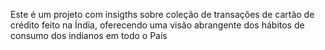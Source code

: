 Este é um projeto com insigths sobre coleção de transações de cartão de crédito feito na Índia, oferecendo uma visão abrangente dos hábitos de consumo dos indianos em todo o País
